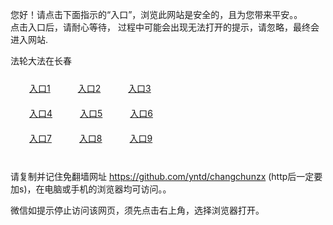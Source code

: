 您好！请点击下面指示的“入口”，浏览此网站是安全的，且为您带来平安。。 <br/>
点击入口后，请耐心等待， 过程中可能会出现无法打开的提示，请忽略，最终会进入网站. </br>

法轮大法在长春<br/>
<div style="padding:10px"><a style="margin:20px" target="_blank" href="https://db5tkpx9vdjkk.cloudfront.net/2Qpsp?xkdeyw" id="ccLink1" rel="nofollow">入口1</a> <a target="_blank" style="margin:20px" href="https://d27i2wndcl192.cloudfront.net/2Qpsp?dnqml" id="ccLink2" rel="nofollow">入口2</a> <a style="margin:20px" target="_blank" href="https://d2c9q51oa27gz4.cloudfront.net/2Qpsp?vgxkimlb" id="ccLink3" rel="nofollow">入口3</a></div>

<div style="padding:10px" ><a style="margin:20px" target="_blank" href="https://db5tkpx9vdjkk.cloudfront.net/2Qpsp?xkdeyw" id="ccLink4" rel="nofollow">入口4</a> <a style="margin:20px" href="https://d27i2wndcl192.cloudfront.net/2Qpsp?dnqml" target="_blank" id="ccLink5" rel="nofollow">入口5</a> <a style="margin:20px" href="https://d2c9q51oa27gz4.cloudfront.net/2Qpsp?vgxkimlb" target="_blank" id="ccLink6" rel="nofollow">入口6</a></div>

<div style="padding:10px"><a style="margin:20px" target="_blank" href="https://db5tkpx9vdjkk.cloudfront.net/2Qpsp?xkdeyw" id="ccLink7" rel="nofollow">入口7</a> <a style="margin:20px" href="https://d27i2wndcl192.cloudfront.net/2Qpsp?dnqml" target="_blank" id="ccLink8" rel="nofollow">入口8</a> <a style="margin:20px" target="_blank" href="https://d2c9q51oa27gz4.cloudfront.net/2Qpsp?vgxkimlb" id="ccLink9" rel="nofollow">入口9</a></div>

<br/>



请复制并记住免翻墙网址 https://github.com/yntd/changchunzx (http后一定要加s)，在电脑或手机的浏览器均可访问。。<br/>

微信如提示停止访问该网页，须先点击右上角，选择浏览器打开。
